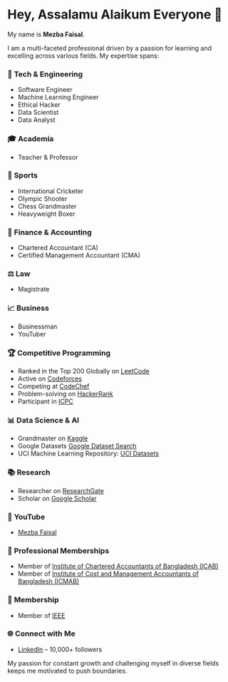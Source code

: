 # Hey, Assalamu Alaikum Everyone 👋  

My name is **Mezba Faisal**.

I am a multi-faceted professional driven by a passion for learning and excelling across various fields. My expertise spans:

### 🔧 **Tech & Engineering**  
- Software Engineer  
- Machine Learning Engineer  
- Ethical Hacker  
- Data Scientist  
- Data Analyst    

### 🎓 **Academia**  
- Teacher & Professor  

### 🏏 **Sports**  
- International Cricketer  
- Olympic Shooter  
- Chess Grandmaster  
- Heavyweight Boxer  

### 💼 **Finance & Accounting**  
- Chartered Accountant (CA)  
- Certified Management Accountant (CMA)  

### ⚖️ **Law**  
- Magistrate  

### 📈 **Business**  
- Businessman  
- YouTuber  

### 🏆 **Competitive Programming**  
- Ranked in the Top 200 Globally on [LeetCode](https://leetcode.com/u/mezbafaisal/)  
- Active on [Codeforces](https://codeforces.com/profile/mezbafaisal)  
- Competing at [CodeChef](https://www.codechef.com/users/mezbafaisal)  
- Problem-solving on [HackerRank](https://www.hackerrank.com/profile/mezbafaisal)  
- Participant in [ICPC](https://icpc.global/private/profile/1166496)  

### 📊 **Data Science & AI**  
- Grandmaster on [Kaggle](https://www.kaggle.com/mezbafaisal)  
- Google Datasets [Google Dataset Search](https://datasetsearch.research.google.com/)  
- UCI Machine Learning Repository: [UCI Datasets](https://archive.ics.uci.edu/profile)  

### 📚 **Research**  
- Researcher on [ResearchGate](https://www.researchgate.net/profile/Mezba-Faisal)  
- Scholar on [Google Scholar](https://scholar.google.com/citations?user=IA-B5ncAAAAJ&hl=en)  

### 🎥 **YouTube**  
- [Mezba Faisal](https://www.youtube.com/@Mezba.Faisal)  

### 📜 **Professional Memberships**   
- Member of [Institute of Chartered Accountants of Bangladesh (ICAB)](https://www.icab.org.bd/)  
- Member of [Institute of Cost and Management Accountants of Bangladesh (ICMAB)](https://icmab.gov.bd/)  

### 🏅 **Membership**  
- Member of [IEEE](https://www.ieee.org/)  

### 🌐 **Connect with Me**  
- [LinkedIn](https://www.linkedin.com/in/mezbafaisal/) – 10,000+ followers  

My passion for constant growth and challenging myself in diverse fields keeps me motivated to push boundaries.
